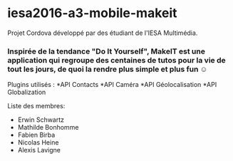 # iesa2016-a3-mobile-makeit
Projet Cordova développé par des étudiant de l'IESA Multimédia.

### Inspirée de la tendance "Do It Yourself", MakeIT est une application qui regroupe des centaines de tutos pour la vie de tout les jours, de quoi la rendre plus simple et plus fun ☺

Plugins utilisés :
*API Contacts
*API Caméra
*API Géolocalisation
*API Globalization

Liste des membres:

* Erwin Schwartz
* Mathilde Bonhomme
* Fabien Birba
* Nicolas Heine
* Alexis Lavigne
